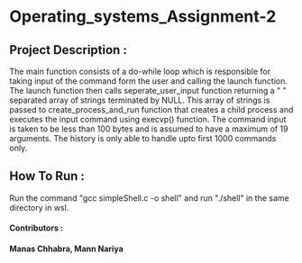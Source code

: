 # Operating_systems_Assignment-2
## Project Description :
The main function consists of a do-while loop which is responsible for taking input of the command form the user and calling the launch function. The launch function then calls seperate_user_input function returning a " " separated array of strings
terminated by NULL. This array of strings is passed to create_process_and_run function that creates a child process and executes the input command using execvp() function.
The command input is taken to be less than 100 bytes and is assumed to have a maximum of 19 arguments. The history is only able to handle upto first 1000 commands only.

## How To Run :
Run the command "gcc simpleShell.c -o shell" and run "./shell" in the same directory in wsl.


#### Contributors : 
#### Manas Chhabra, Mann Nariya
